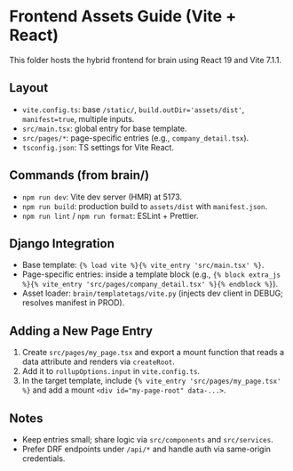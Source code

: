 # Frontend Assets Guide (Vite + React)

This folder hosts the hybrid frontend for brain using React 19 and Vite 7.1.1.

## Layout
- `vite.config.ts`: base `/static/`, `build.outDir='assets/dist'`, `manifest=true`, multiple inputs.
- `src/main.tsx`: global entry for base template.
- `src/pages/*`: page-specific entries (e.g., `company_detail.tsx`).
- `tsconfig.json`: TS settings for Vite React.

## Commands (from brain/)
- `npm run dev`: Vite dev server (HMR) at 5173.
- `npm run build`: production build to `assets/dist` with `manifest.json`.
- `npm run lint` / `npm run format`: ESLint + Prettier.

## Django Integration
- Base template: `{% load vite %}{% vite_entry 'src/main.tsx' %}`.
- Page-specific entries: inside a template block (e.g., `{% block extra_js %}{% vite_entry 'src/pages/company_detail.tsx' %}{% endblock %}`).
- Asset loader: `brain/templatetags/vite.py` (injects dev client in DEBUG; resolves manifest in PROD).

## Adding a New Page Entry
1) Create `src/pages/my_page.tsx` and export a mount function that reads a data attribute and renders via `createRoot`.
2) Add it to `rollupOptions.input` in `vite.config.ts`.
3) In the target template, include `{% vite_entry 'src/pages/my_page.tsx' %}` and add a mount `<div id="my-page-root" data-...>`.

## Notes
- Keep entries small; share logic via `src/components` and `src/services`.
- Prefer DRF endpoints under `/api/*` and handle auth via same-origin credentials.
